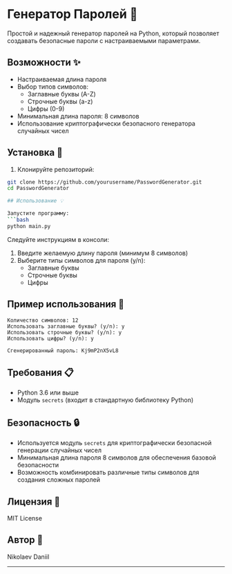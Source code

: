 # Генератор Паролей 🔐

Простой и надежный генератор паролей на Python, который позволяет создавать безопасные пароли с настраиваемыми параметрами.

## Возможности ✨

- Настраиваемая длина пароля
- Выбор типов символов:
  - Заглавные буквы (A-Z)
  - Строчные буквы (a-z)
  - Цифры (0-9)
- Минимальная длина пароля: 8 символов
- Использование криптографически безопасного генератора случайных чисел

## Установка 🚀

1. Клонируйте репозиторий:
```bash
git clone https://github.com/yourusername/PasswordGenerator.git
cd PasswordGenerator

## Использование 💡

Запустите программу:
```bash
python main.py
```

Следуйте инструкциям в консоли:
1. Введите желаемую длину пароля (минимум 8 символов)
2. Выберите типы символов для пароля (y/n):
   - Заглавные буквы
   - Строчные буквы
   - Цифры

## Пример использования 📝

```
Количество символов: 12
Использовать заглавные буквы? (y/n): y
Использовать строчные буквы? (y/n): y
Использовать цифры? (y/n): y

Сгенерированный пароль: Kj9mP2nX5vL8
```

## Требования 📋

- Python 3.6 или выше
- Модуль `secrets` (входит в стандартную библиотеку Python)

## Безопасность 🔒

- Используется модуль `secrets` для криптографически безопасной генерации случайных чисел
- Минимальная длина пароля 8 символов для обеспечения базовой безопасности
- Возможность комбинировать различные типы символов для создания сложных паролей

## Лицензия 📄

MIT License

## Автор 👤

Nikolaev Daniil

---
